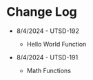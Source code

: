 # Change Log

- 8/4/2024 - UTSD-192
  - Hello World Function


- 8/4/2024 - UTSD-191
  - Math Functions

